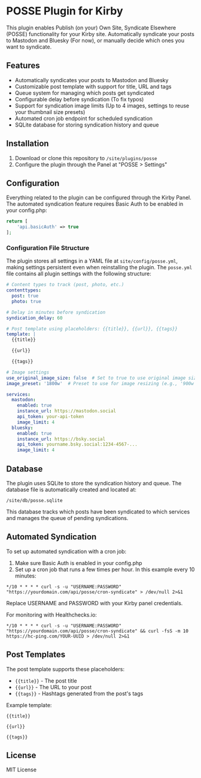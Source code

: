 # POSSE Plugin for Kirby

This plugin enables Publish (on your) Own Site, Syndicate Elsewhere (POSSE) functionality for your Kirby site. Automatically syndicate your posts to Mastodon and Bluesky (For now), or manually decide which ones you want to syndicate.

## Features

- Automatically syndicates your posts to Mastodon and Bluesky
- Customizable post template with support for title, URL and tags
- Queue system for managing which posts get syndicated
- Configurable delay before syndication (To fix typos)
- Support for syndication image limits (Up to 4 images, settings to reuse your thumbnail size presets)
- Automated cron job endpoint for scheduled syndication
- SQLite database for storing syndication history and queue

## Installation

1. Download or clone this repository to `/site/plugins/posse`
2. Configure the plugin through the Panel at "POSSE > Settings"

## Configuration

Everything related to the plugin can be configured through the Kirby Panel. The automated syndication feature requires Basic Auth to be enabled in your config.php:

```php
return [
    'api.basicAuth' => true
];
```

### Configuration File Structure

The plugin stores all settings in a YAML file at `site/config/posse.yml`, making settings persistent even when reinstalling the plugin. The `posse.yml` file contains all plugin settings with the following structure:

```yaml
# Content types to track (post, photo, etc.)
contenttypes:
  post: true
  photo: true

# Delay in minutes before syndication
syndication_delay: 60

# Post template using placeholders: {{title}}, {{url}}, {{tags}}
template: |
  {{title}}

  {{url}}

  {{tags}}

# Image settings
use_original_image_size: false  # Set to true to use original image sizes
image_preset: '1800w'  # Preset to use for image resizing (e.g., '900w', '1800w', 'square-900w')

services:
  mastodon:
    enabled: true
    instance_url: https://mastodon.social
    api_token: your-api-token
    image_limit: 4
  bluesky:
    enabled: true
    instance_url: https://bsky.social
    api_token: yourname.bsky.social:1234-4567-...
    image_limit: 4
```

## Database

The plugin uses SQLite to store the syndication history and queue. The database file is automatically created and located at:

```
/site/db/posse.sqlite
```

This database tracks which posts have been syndicated to which services and manages the queue of pending syndications.

## Automated Syndication

To set up automated syndication with a cron job:

1. Make sure Basic Auth is enabled in your config.php
2. Set up a cron job that runs a few times per hour. In this example every 10 minutes:

```
*/10 * * * * curl -s -u "USERNAME:PASSWORD" "https://yourdomain.com/api/posse/cron-syndicate" > /dev/null 2>&1
```

Replace USERNAME and PASSWORD with your Kirby panel credentials.

For monitoring with Healthchecks.io:

```
*/10 * * * * curl -s -u "USERNAME:PASSWORD" "https://yourdomain.com/api/posse/cron-syndicate" && curl -fsS -m 10 https://hc-ping.com/YOUR-UUID > /dev/null 2>&1
```

## Post Templates

The post template supports these placeholders:

- `{{title}}` - The post title
- `{{url}}` - The URL to your post
- `{{tags}}` - Hashtags generated from the post's tags

Example template:
```
{{title}}

{{url}}

{{tags}}
```

## License

MIT License